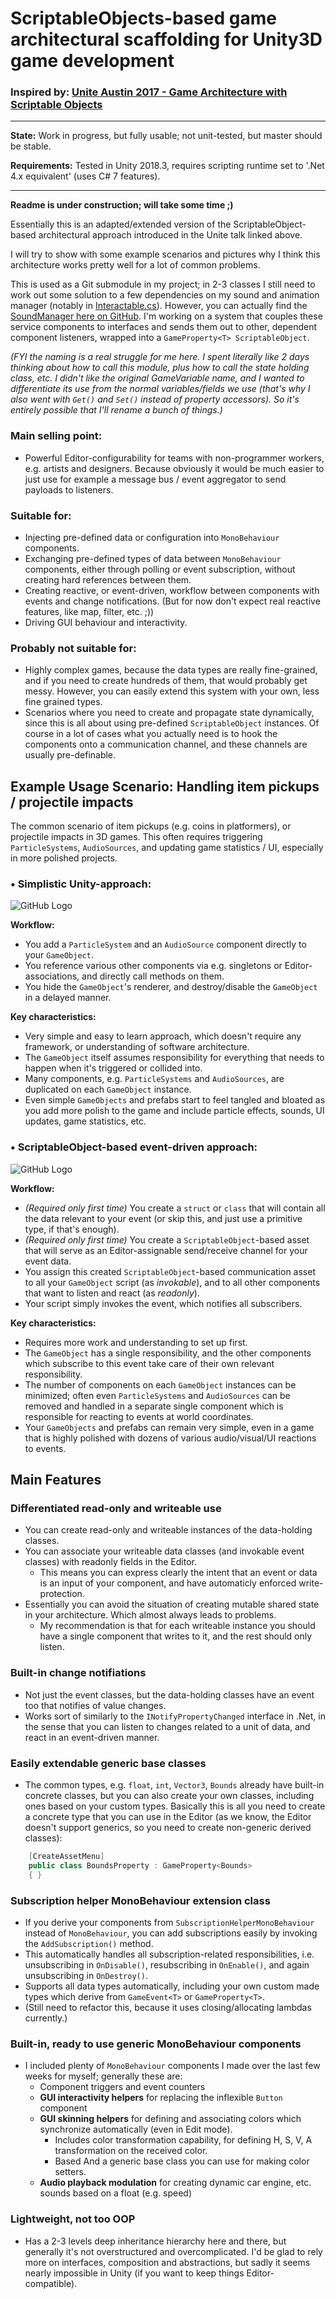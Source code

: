 # ScriptableObjects-based game architectural scaffolding for Unity3D game development
### Inspired by: [Unite Austin 2017 - Game Architecture with Scriptable Objects](https://www.youtube.com/watch?v=raQ3iHhE_Kk)
---
**State:** Work in progress, but fully usable; not unit-tested, but master should be stable.

**Requirements:** Tested in Unity 2018.3, requires scripting runtime set to '.Net 4.x equivalent' (uses C# 7 features).

---

**Readme is under construction; will take some time ;)**

Essentially this is an adapted/extended version of the ScriptableObject-based architectural approach introduced in the Unite talk linked above.

I will try to show with some example scenarios and pictures why I think this architecture works pretty well for a lot of common problems.

This is used as a Git submodule in my project; in 2-3 classes I still need to work out some solution to a few dependencies on my sound and animation manager (notably in [Interactable.cs](https://github.com/baratgabor/Unity3D-ReactiveScriptables/blob/master/MonoBehaviours/GUI/Interactable.cs)). However, you can actually find the [SoundManager here on GitHub](https://github.com/baratgabor/Unity3D-SoundManager). I'm working on a system that couples these service components to interfaces and sends them out to other, dependent component listeners, wrapped into a `GameProperty<T> ScriptableObject`.

*(FYI the naming is a real struggle for me here. I spent literally like 2 days thinking about how to call this module, plus how to call the state holding class, etc. I didn't like the original GameVariable name, and I wanted to differentiate its use from the normal variables/fields we use (that's why I also went with `Get()` and `Set()` instead of property accessors). So it's entirely possible that I'll rename a bunch of things.)*

### Main selling point:

  - Powerful Editor-configurability for teams with non-programmer workers, e.g. artists and designers. Because obviously it would be much easier to just use for example a message bus / event aggregator to send payloads to listeners.

### Suitable for:

  - Injecting pre-defined data or configuration into `MonoBehaviour` components.
  - Exchanging pre-defined types of data between `MonoBehaviour` components, either through polling or event subscription, without creating hard references between them.
  - Creating reactive, or event-driven, workflow between components with events and change notifications. (But for now don't expect real reactive features, like map, filter, etc. ;))
  - Driving GUI behaviour and interactivity.

### Probably not suitable for:

  - Highly complex games, because the data types are really fine-grained, and if you need to create hundreds of them, that would probably get messy. However, you can easily extend this system with your own, less fine grained types.
  - Scenarios where you need to create and propagate state dynamically, since this is all about using pre-defined `ScriptableObject` instances. Of course in a lot of cases what you actually need is to hook the components onto a communication channel, and these channels are usually pre-definable.

## Example Usage Scenario: Handling item pickups / projectile impacts

The common scenario of item pickups (e.g. coins in platformers), or projectile impacts in 3D games. This often requires triggering `ParticleSystems`, `AudioSources`, and updating game statistics / UI, especially in more polished projects.

### • Simplistic Unity-approach:
 
![GitHub Logo](/.github/ExampleScenario1-Simplistic.png)
 
**Workflow:** 

  - You add a `ParticleSystem` and an `AudioSource` component directly to your `GameObject`.
  - You reference various other components via e.g. singletons or Editor-associations, and directly call methods on them.
  - You hide the `GameObject`'s renderer, and destroy/disable the `GameObject` in a delayed manner.

**Key characteristics:**

  - Very simple and easy to learn approach, which doesn't require any framework, or understanding of software architecture.
  - The `GameObject` itself assumes responsibility for everything that needs to happen when it's triggered or collided into.
  - Many components, e.g. `ParticleSystems` and `AudioSources`, are duplicated on each `GameObject` instance.  
  - Even simple `GameObjects` and prefabs start to feel tangled and bloated as you add more polish to the game and include particle effects, sounds, UI updates, game statistics, etc.    

### • ScriptableObject-based event-driven approach:

![GitHub Logo](/.github/ExampleScenario1-EventDriven.png)

**Workflow:**

  - *(Required only first time)* You create a `struct` or `class` that will contain all the data relevant to your event (or skip this, and just use a primitive type, if that's enough).
  - *(Required only first time)* You create a `ScriptableObject`-based asset that will serve as an Editor-assignable send/receive channel for your event data.
  - You assign this created `ScriptableObject`-based communication asset to all your `GameObject` script (as *invokable*), and to all other components that want to listen and react (as *readonly*).
  - Your script simply invokes the event, which notifies all subscribers.

**Key characteristics:**

  - Requires more work and understanding to set up first.
  - The `GameObject` has a single responsibility, and the other components which subscribe to this event take care of their own relevant responsibility.
  - The number of components on each `GameObject` instances can be minimized; often even `ParticleSystems` and `AudioSources` can be removed and handled in a separate single component which is responsible for reacting to events at world coordinates.
  - Your `GameObjects` and prefabs can remain very simple, even in a game that is highly polished with dozens of various audio/visual/UI reactions to events.

## Main Features

### Differentiated read-only and writeable use
  - You can create read-only and writeable instances of the data-holding classes.
  - You can associate your writeable data classes (and invokable event classes) with readonly fields in the Editor.
    - This means you can express clearly the intent that an event or data is an input of your component, and have automaticly enforced write-protection.
  - Essentially you can avoid the situation of creating mutable shared state in your architecture. Which almost always leads to problems.
    - My recommendation is that for each writeable instance you should have a single component that writes to it, and the rest should only listen.
    
### Built-in change notifiations
  - Not just the event classes, but the data-holding classes have an event too that notifies of value changes.
  - Works sort of similarly to the `INotifyPropertyChanged` interface in .Net, in the sense that you can listen to changes related to a unit of data, and react in an event-driven manner.

### Easily extendable generic base classes
  - The common types, e.g. `float`, `int`, `Vector3`, `Bounds` already have built-in concrete classes, but you can also create your own classes, including ones based on your custom types. Basically this is all you need to create a concrete type that you can use in the Editor (as we know, the Editor doesn't support generics, so you need to create non-generic derived classes):
  
```csharp
    [CreateAssetMenu]
    public class BoundsProperty : GameProperty<Bounds>
    { }
```
  
### Subscription helper MonoBehaviour extension class
  - If you derive your components from `SubscriptionHelperMonoBehaviour` instead of `MonoBehaviour`, you can add subscriptions easily by invoking the `AddSubscription()` method.
  - This automatically handles all subscription-related responsibilities, i.e. unsubscribing in `OnDisable()`, resubscribing in `OnEnable()`, and again unsubscribing in `OnDestroy()`.
  - Supports all data types automatically, including your own custom made types which derive from `GameEvent<T>` or `GameProperty<T>`.
  - (Still need to refactor this, because it uses closing/allocating lambdas currently.)
  
### Built-in, ready to use generic MonoBehaviour components
  - I included plenty of `MonoBehaviour` components I made over the last few weeks for myself; generally these are:
    - Component triggers and event counters
    - **GUI interactivity helpers** for replacing the inflexible `Button` component
    - **GUI skinning helpers** for defining and associating colors which synchronize automatically (even in Edit mode).
      - Includes color transformation capability, for defining H, S, V, A transformation on the received color.
      - Based And a generic base class you can use for making color setters.
    - **Audio playback modulation** for creating dynamic car engine, etc. sounds based on a float (e.g. speed)
  
### Lightweight, not too OOP
  - Has a 2-3 levels deep inheritance hierarchy here and there, but generally it's not overstructured and overcomplicated. I'd be glad to rely more on interfaces, composition and abstractions, but sadly it seems nearly impossible in Unity (if you want to keep things Editor-compatible).
